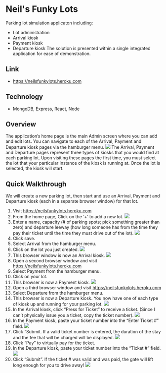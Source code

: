 # Neil's Funky Lots
Parking lot simulation applicaton including:
* Lot administration
* Arrival kiosk
* Payment kiosk
* Departure kiosk
The solution is presented within a single integrated application for ease of demonstration.

## Link
- https://neilsfunkylots.heroku.com

## Technology
- MongoDB, Express, React, Node

## Overview
The application’s home page is the main Admin screen where you can add and edit lots.
You can navigate to each of the Arrival, Payment and Departure kiosk pages via the hamburger menu.
![](screenshots/Navigation.JPG)
The Arrival, Payment and Departure pages represent three types of kiosks that you would find at each parking lot.  Upon visiting these pages the first time, you must select the lot that your particular instance of the kiosk is running at.  Once the lot is selected, the kiosk will start.
 
## Quick Walkthrough
We will create a new parking lot, then start and use an Arrival, Payment and Departure kiosk (each in a separate browser window) for that lot.

1.  Visit https://neilsfunkylots.heroku.com
2.  From the home page, Click on the ‘+’ to add a new lot.
![](screenshots/Admin1.JPG)
3.  Enter a name, capacity (# of parking spots; pick something greater than zero) and departure leeway (how long someone has from the time they pay their ticket until the time they must drive out of the lot).
![](screenshots/AddLot.JPG)
4.  Click save.
5.  Select Arrival from the hamburger menu.
6.  Click on the lot you just created.
![](screenshots/ArrivalSetup.JPG)
7.  This browser window is now an Arrival kiosk.
![](screenshots/ArrivalKiosk1.JPG)
8.  Open a second browser window and visit https://neilsfunkylots.heroku.com
9.  Select Payment from the hamburger menu.
10.  Click on your lot.
11.  This browser is now a Payment kiosk.
![](screenshots/PaymentKiosk1.JPG)
12.  Open a third browser window and visit https://neilsfunkylots.heroku.com
13.  Select Departure from the hamburger menu.
14.  This browser is now a Departure kiosk.  You now have one of each type of kiosk up and running for your parking lot.
![](screenshots/DepartureKiosk1.JPG)
15.  In the Arrival kiosk, click “Press for Ticket” to receive a ticket.  (Since I can’t physically issue you a ticket, copy the ticket number).
![](screenshots/ArrivalKiosk2.JPG)
16.  In the Payment kiosk, paste your ticket number into the “Enter Ticket #” field.
![](screenshots/PaymentKiosk2.JPG)
17.  Click “Submit.  If a valid ticket number is entered, the duration of the stay and the fee that will be charged will be displayed.
![](screenshots/PaymentKiosk3.JPG)
18.  Click “Pay” to virtually pay for the ticket.
19.  In the Departure kiosk, paste your ticket number into the “Ticket #” field.
![](screenshots/DepartureKiosk2.JPG)
20.  Click “Submit”.  If the ticket # was valid and was paid, the gate will lift long enough for you to drive away!
![](screenshots/DepartureKiosk3.JPG)
